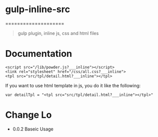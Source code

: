 # gulp-inline-src
====================

> gulp plugin, inline js, css and html files

# Documentation

```
<script src="/lib/powder.js?___inline"></script>
<link rel="stylesheet" href="/css/all.css?___inline">
<tpl src="src/tpl/detail.html?___inline"></tpl>
```
If you want to use html template in js, you do it like the following:
```
var detailTpl = "<tpl src="src/tpl/detail.html?___inline"></tpl>"
```

# Change Lo
* 0.0.2 Baseic Usage